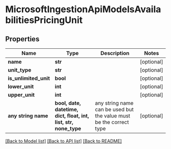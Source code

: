 # MicrosoftIngestionApiModelsAvailabilitiesPricingUnit


## Properties
Name | Type | Description | Notes
------------ | ------------- | ------------- | -------------
**name** | **str** |  | [optional] 
**unit_type** | **str** |  | [optional] 
**is_unlimited_unit** | **bool** |  | [optional] 
**lower_unit** | **int** |  | [optional] 
**upper_unit** | **int** |  | [optional] 
**any string name** | **bool, date, datetime, dict, float, int, list, str, none_type** | any string name can be used but the value must be the correct type | [optional]

[[Back to Model list]](../README.md#documentation-for-models) [[Back to API list]](../README.md#documentation-for-api-endpoints) [[Back to README]](../README.md)


